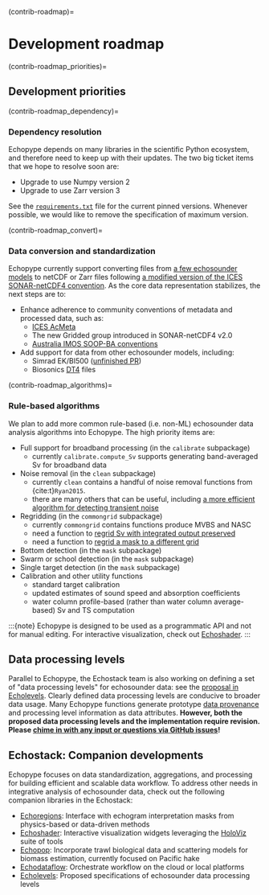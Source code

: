 (contrib-roadmap)=
# Development roadmap


(contrib-roadmap_priorities)=
## Development priorities


(contrib-roadmap_dependency)=
### Dependency resolution
Echopype depends on many libraries in the scientific Python ecosystem, and therefore need to keep up with their updates. The two big ticket items that we hope to resolve soon are:
- Upgrade to use Numpy version 2
- Upgrade to use Zarr version 3

See the [`requirements.txt`](https://github.com/OSOceanAcoustics/echopype/blob/main/requirements.txt) file for the current pinned versions. Whenever possible, we would like to remove the specification of maximum version.



(contrib-roadmap_convert)=
### Data conversion and standardization
Echopype currently support converting files from [a few echosounder models](convert-sonar_types) to netCDF or Zarr files following [a modified version of the ICES SONAR-netCDF4 convention](data-format:sonarnetcdf4-adaptation). As the core data representation stabilizes, the next steps are to:
- Enhance adherence to community conventions of metadata and processed data, such as:
  - [ICES AcMeta](https://github.com/ices-publications/AcMeta)
  - The new Gridded group introduced in SONAR-netCDF4 v2.0
  - [Australia IMOS SOOP-BA conventions](https://imos.org.au/fileadmin/user_upload/shared/SOOP/BASOOP/SOOP-BA_NetCDF_Conventions_Version_2.2.pdf)
- Add support for data from other echosounder models, including:
  - Simrad EK/BI500 ([unfinished PR](https://github.com/OSOceanAcoustics/echopype/pull/1252))
  - Biosonics [DT4](https://www.biosonicsinc.com/download/dt4-file-format-specification/) files



(contrib-roadmap_algorithms)=
### Rule-based algorithms
We plan to add more common rule-based (i.e. non-ML) echosounder data analysis algorithms into Echopype. The high priority items are:
- Full support for broadband processing (in the `calibrate` subpackage)
  - currently `calibrate.compute_Sv` supports generating band-averaged Sv for broadband data
- Noise removal (in the `clean` subpackage)
  - currently `clean` contains a handful of noise removal functions from {cite:t}`Ryan2015`.
  - there are many others that can be useful, including [a more efficient algorithm for detecting transient noise](https://github.com/open-ocean-sounding/echopy/blob/96bb25f83490529a5373aeb3b423f03c9605f7a6/echopy/processing/mask_transient.py#L87C5-L87C13)
- Regridding (in the `commongrid` subpackage)
  - currently `commongrid` contains functions produce MVBS and NASC
  - need a function to [regrid Sv with integrated output preserved](https://github.com/OSOceanAcoustics/echopype/issues/726)
  - need a function to [regrid a mask to a different grid](https://support.echoview.com/WebHelp/Reference/Algorithms/Operators/#match_geometry_)
- Bottom detection (in the `mask` subpackage)
- Swarm or school detection (in the `mask` subpackage)
- Single target detection (in the `mask` subpackage)
- Calibration and other utility functions
  - standard target calibration
  - updated estimates of sound speed and absorption coefficients
  - water column profile-based (rather than water column average-based) Sv and TS computation

:::{note}
Echopype is designed to be used as a programmatic API and not for manual editing. For interactive visualization, check out [Echoshader](https://github.com/OSOceanAcoustics/echoshader).
:::




## Data processing levels

Parallel to Echopype, the Echostack team is also working on defining a set of "data processing levels" for echosounder data: see the [proposal in Echolevels](https://echolevels.readthedocs.io/en/latest/levels_proposed.html). Clearly defined data processing levels are conducive to broader data usage. Many Echopype functions generate prototype [data provenance](https://eos.org/opinions/the-importance-of-data-set-provenance-for-science) and processing level information as data attributes. **However, both the proposed data processing levels and the implementation require revision. Please [chime in with any input or questions via GitHub issues](https://github.com/uw-echospace/data-processing-levels/issues/new)!**





## Echostack: Companion developments

Echopype focuses on data standardization, aggregations, and processing for building efficient and scalable data workflow. To address other needs in integrative analysis of echosounder data, check out the following companion libraries in the Echostack:

- [Echoregions](https://github.com/OSOceanAcoustics/echoregions): Interface with echogram interpretation masks from physics-based or data-driven methods
- [Echoshader](https://github.com/OSOceanAcoustics/echoshader): Interactive visualization widgets leveraging the [HoloViz](https://holoviz.org/) suite of tools
- [Echopop](https://github.com/OSOceanAcoustics/echopop): Incorporate trawl biological data and scattering models for biomass estimation, currently focused on Pacific hake
- [Echodataflow](https://github.com/OSOceanAcoustics/echodataflow): Orchestrate workflow on the cloud or local platforms
- [Echolevels](https://github.com/OSOceanAcoustics/echolevels): Proposed specifications of echosounder data processing levels
<!-- - [Echopydantic](https://github.com/OSOceanAcoustics/echopydantic): provide convention-related functionalities, such as definitions and compliance checking -->






<!-- ## Computational scalability --- SIMPLIFY THIS!!!!

Computational scalability is a core goal of Echopype development. We aim to provide scalable data processing capability for researchers both on their own personal computer and on computing clusters. The Echopype data conversion tools provide direct read/write interface with both local filesystems and cloud storage, and all downstream data processing functions also natively interface with both local and cloud resources through the combination of the Zarr, Xarray, Dask, and related libraries. However, we have found that the often irregular spacing and structure of echosounder data in time and space can impose substantial computational bottleneck and require custom optimization beyond stock Xarray functions to parallelize efficiently across computing agents. With a few important memory issues during data conversion resolved (see [v0.8.0 release notes](https://echopype.readthedocs.io/en/stable/whats-new.html#v0-8-0-2023-august-27)), going forward we plan to:
- Benchmark data processing functions against diverse datasets of different volume (100s of GB to TB) and spatiotemporal features that can cause unintended memory expansion during computation
- Leverage Dask delayed approaches and experiment with different Zarr chunking schemes to resolve computational bottlenecks -->
